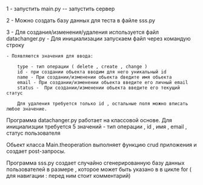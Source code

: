 1 - запустить main.py -- запустить сервер

2 - Можно создать базу данных для теста в файле sss.py

3 - Для создания/изменения/удаления используется файл datachanger.py
    - Для инициализации запускаем файл через командую строку
    
    - Появляются значения для ввода:
    
        type - тип операции ( delete , create , change )
        id - при создании обьекта вводим для него уникальный id
        name - При создании/изменении обьекта dведите имя обьекта
        email - При создании/изменении обьекта введите его личный email
        status -  При создании/изменении обьекта введите его текущий статус
        
        Для удаления требуется только id , остальные поля можно вписать любое значение.

Программа datachanger.py работает на классовой основе. Для инициализции требуется 5 значений - тип операции , id , имя , email , статус пользователя

Обьект класса Main.theoperation выполняет функцию crud приложения и создает post-запросы.

Программа sss.py создает случайно сгенерированную базу данных пользователей в размере , которое может быть указано в в цикле for ( для навигации : перед ним стоит комментарий)

        
        
        
        
        
        
    
    




